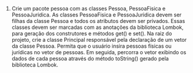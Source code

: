 1) Crie um pacote pessoa com as classes Pessoa, PessoaFisica e PessoaJuridica. As classes
PessoaFisica e PessoaJuridica devem ser filhas da classe Pessoa e todos os atributos
devem ser privados. Essas classes devem ser marcadas com as anotações da biblioteca
Lombok, para geração dos construtores e métodos get() e set(). Na raiz do projeto, crie a
classe Principal responsável pela declaração de um vetor da classe Pessoa. Permita que
o usuário insira pessoas físicas ou jurídicas no vetor de pessoas. Em seguida, percorra o
vetor exibindo os dados de cada pessoa através do método toString() gerado pela
biblioteca Lombok.